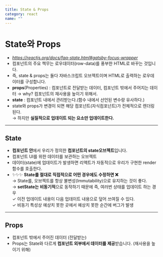 ```yaml
---
title: State & Props
category: react
name: ""
---
```


# State와 Props

- *https://reactjs.org/docs/faq-state.html#gatsby-focus-wrapper*
- 컴포넌트의 주요 책무는 로우데이터(row-data)를 풍부한 HTML로 바꾸는 것입니다.
- 즉, state & props는 둘다 자바스크립트 오브젝트이며 HTML로 출력하는 로우데이터를 구성합니다.
- **props**(Properties) : 컴포넌트로 전달받는 데이터, 컴포넌트 밖에서 주어지는 데이터
  → why? 컴포넌트의 재사용을 높이기 위해서.
- **state** : 컴포넌트 내에서 관리받는다.(함수 내에서 선언된 변수랑 유사하다.)
- state와 props가 변경이 되면 해당 컴포넌트(자식컴포넌트)가 전체적으로 렌더링된다.  
  → 하지만 **실질적으로 업데이트 되는 요소만 업데이트한다.**

---

## State

- **컴포넌트 안**에서 우리가 정의한 **컴포넌트의 state오브젝트**입니다.
- 컴포넌트 UI를 위한 데이터를 보관하는 오브젝트
- 데이터(state)에 업데이트가 발생하면 리액트가 자동적으로 우리가 구현한 render 함수를 호출한다.
- ✨✨✨ **State를 절대로 직접적으로 어떤 경우에도 수정하면 ❌**  
  → State를, 오브젝트를 항상 불변성(Immutability)으로 유지하는 것이 좋다.  
  → **setState는 비동기적**으로 동작하기 때문에 즉, 여러번 상태를 업데이트 하는 경우  
   ✓ 이전 업데이트 내용이 다음 업데이트 내용으로 덮어 쓰여질 수 있다.  
   ✓ 비동기 특성상 예상치 못한 곳에서 예상치 못한 순간에 버그가 발생

---

## Props

- 컴포넌트 밖에서 주어진 데이터 (전달받는)
- Props는 State와 다르게 **컴포넌트 외부에서 데이터를 제공**받습니다. (재사용을 높이기 위해)
